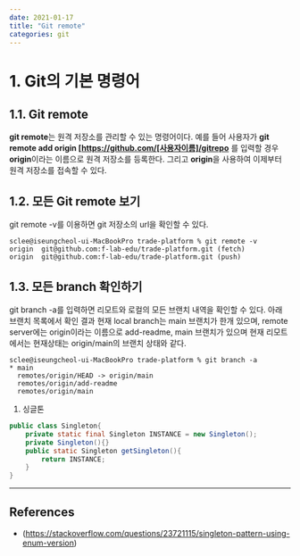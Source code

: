 ```yaml
---
date: 2021-01-17
title: "Git remote"
categories: git
---
```


# 1. Git의 기본 명령어
## 1.1. Git remote
**git remote**는 원격 저장소를 관리할 수 있는 명령어이다. 예를 들어 사용자가 **git remote add origin [https://github.com/[사용자이름]/gitrepo** 를 입력할 경우 **origin**이라는 이름으로 원격 저장소를 등록한다. 그리고 **origin**을 사용하여 이제부터 원격 저장소를 접속할 수 있다.

## 1.2. 모든 Git remote 보기 
git remote -v를 이용하면 git 저장소의 url을 확인할 수 있다.
```
sclee@iseungcheol-ui-MacBookPro trade-platform % git remote -v
origin  git@github.com:f-lab-edu/trade-platform.git (fetch)
origin  git@github.com:f-lab-edu/trade-platform.git (push)
```

## 1.3. 모든 branch 확인하기
git branch -a를 입력하면 리모트와 로컬의 모든 브랜치 내역을 확인할 수 있다. 아래 브랜치 목록에서 확인 결과 현재 local branch는 main 브랜치가 한개 있으며,
remote server에는 origin이라는 이름으로 add-readme, main 브랜치가 있으며 현재 리모트에서는 현재상태는 origin/main의 브랜치 상태와 같다.
```
sclee@iseungcheol-ui-MacBookPro trade-platform % git branch -a
* main
  remotes/origin/HEAD -> origin/main
  remotes/origin/add-readme
  remotes/origin/main
```


1. 싱글톤
```java
public class Singleton{
    private static final Singleton INSTANCE = new Singleton();
    private Singleton(){}
    public static Singleton getSingleton(){
        return INSTANCE;
    }
}
```

***** 

## References
* (<https://stackoverflow.com/questions/23721115/singleton-pattern-using-enum-version>)